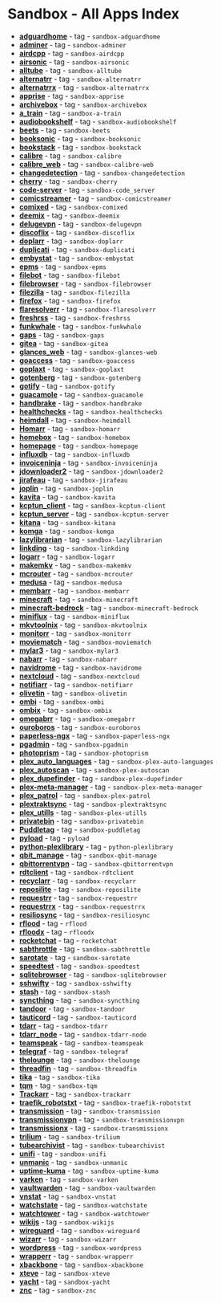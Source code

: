 # Sandbox - All Apps Index

- **[adguardhome](../sandbox/apps/adguardhome.md)**  - tag - `sandbox-adguardhome`
- **[adminer](../sandbox/apps/adminer.md)**  - tag - `sandbox-adminer`
- **[airdcpp](../sandbox/apps/airdcpp.md)**  - tag - `sandbox-airdcpp`
- **[airsonic](../sandbox/apps/airsonic.md)**  - tag - `sandbox-airsonic`
- **[alltube](../sandbox/apps/alltube.md)**  - tag - `sandbox-alltube`
- **[alternatrr](../sandbox/apps/alternatrr.md)**  - tag - `sandbox-alternatrr`
- **[alternatrrx](../sandbox/apps/alternatrrx.md)**  - tag - `sandbox-alternatrrx`
- **[apprise](../sandbox/apps/apprise.md)**  - tag - `sandbox-apprise`
- **[archivebox](../sandbox/apps/archivebox.md)**  - tag - `sandbox-archivebox`
- **[a_train](../sandbox/apps/a_train.md)**  - tag - `sandbox-a-train`
- **[audiobookshelf](../sandbox/apps/audiobookshelf.md)**  - tag - `sandbox-audiobookshelf`
- **[beets](../sandbox/apps/beets.md)**  - tag - `sandbox-beets`
- **[booksonic](../sandbox/apps/booksonic.md)**  - tag - `sandbox-booksonic`
- **[bookstack](../sandbox/apps/bookstack.md)**  - tag - `sandbox-bookstack`
- **[calibre](../sandbox/apps/calibre.md)**  - tag - `sandbox-calibre`
- **[calibre_web](../sandbox/apps/calibre_web.md)**  - tag - `sandbox-calibre-web`
- **[changedetection](../sandbox/apps/changedetection.md)**  - tag - `sandbox-changedetection`
- **[cherry](../sandbox/apps/cherry.md)**  - tag - `sandbox-cherry`
- **[code-server](../sandbox/apps/code_server.md)**  - tag - `sandbox-code_server`
- **[comicstreamer](../sandbox/apps/comicstreamer.md)**  - tag - `sandbox-comicstreamer`
- **[comixed](../sandbox/apps/comixed.md)**  - tag - `sandbox-comixed`
- **[deemix](../sandbox/apps/deemix.md)**  - tag - `sandbox-deemix`
- **[delugevpn](../sandbox/apps/delugevpn.md)**  - tag - `sandbox-delugevpn`
- **[discoflix](../sandbox/apps/discoflix.md)**  - tag - `sandbox-discoflix`
- **[doplarr](../sandbox/apps/doplarr.md)**  - tag - `sandbox-doplarr`
- **[duplicati](../sandbox/apps/duplicati.md)**  - tag - `sandbox-duplicati`
- **[embystat](../sandbox/apps/embystat.md)**  - tag - `sandbox-embystat`
- **[epms](../sandbox/apps/epms.md)**  - tag - `sandbox-epms`
- **[filebot](../sandbox/apps/filebot.md)**  - tag - `sandbox-filebot`
- **[filebrowser](../sandbox/apps/filebrowser.md)**  - tag - `sandbox-filebrowser`
- **[filezilla](../sandbox/apps/filezilla.md)**  - tag - `sandbox-filezilla`
- **[firefox](../sandbox/apps/firefox.md)**  - tag - `sandbox-firefox`
- **[flaresolverr](../sandbox/apps/flaresolverr.md)**  - tag - `sandbox-flaresolverr`
- **[freshrss](../sandbox/apps/freshrss.md)**  - tag - `sandbox-freshrss`
- **[funkwhale](../sandbox/apps/funkwhale.md)**  - tag - `sandbox-funkwhale`
- **[gaps](../sandbox/apps/gaps.md)**  - tag - `sandbox-gaps`
- **[gitea](../sandbox/apps/gitea.md)**  - tag - `sandbox-gitea`
- **[glances_web](../sandbox/apps/glances_web.md)**  - tag - `sandbox-glances-web`
- **[goaccess](../sandbox/apps/goaccess.md)**  - tag - `sandbox-goaccess`
- **[goplaxt](../sandbox/apps/goplaxt.md)**  - tag - `sandbox-goplaxt`
- **[gotenberg](../sandbox/apps/gotenberg.md)**  - tag - `sandbox-gotenberg`
- **[gotify](../sandbox/apps/gotify.md)**  - tag - `sandbox-gotify`
- **[guacamole](../sandbox/apps/guacamole.md)**  - tag - `sandbox-guacamole`
- **[handbrake](../sandbox/apps/handbrake.md)**  - tag - `sandbox-handbrake`
- **[healthchecks](../sandbox/apps/healthchecks.md)**  - tag - `sandbox-healthchecks`
- **[heimdall](../sandbox/apps/heimdall.md)**  - tag - `sandbox-heimdall`
- **[Homarr](../sandbox/apps/homarr.md)**  - tag - `sandbox-homarr`
- **[homebox](../sandbox/apps/homebox.md)**  - tag - `sandbox-homebox`
- **[homepage](../sandbox/apps/homepage.md)**  - tag - `sandbox-homepage`
- **[influxdb](../sandbox/apps/influxdb.md)**  - tag - `sandbox-influxdb`
- **[invoiceninja](../sandbox/apps/invoiceninja.md)**  - tag - `sandbox-invoiceninja`
- **[jdownloader2](../sandbox/apps/jdownloader2.md)**  - tag - `sandbox-jdownloader2`
- **[jirafeau](../sandbox/apps/jirafeau.md)**  - tag - `sandbox-jirafeau`
- **[joplin](../sandbox/apps/joplin.md)**  - tag - `sandbox-joplin`
- **[kavita](../sandbox/apps/kavita.md)**  - tag - `sandbox-kavita`
- **[kcptun_client](../sandbox/apps/kcptun_client.md)**  - tag - `sandbox-kcptun-client`
- **[kcptun_server](../sandbox/apps/kcptun_server.md)**  - tag - `sandbox-kcptun-server`
- **[kitana](../sandbox/apps/kitana.md)**  - tag - `sandbox-kitana`
- **[komga](../sandbox/apps/komga.md)**  - tag - `sandbox-komga`
- **[lazylibrarian](../sandbox/apps/lazylibrarian.md)**  - tag - `sandbox-lazylibrarian`
- **[linkding](../sandbox/apps/linkding.md)**  - tag - `sandbox-linkding`
- **[logarr](../sandbox/apps/logarr.md)**  - tag - `sandbox-logarr`
- **[makemkv](../sandbox/apps/makemkv.md)**  - tag - `sandbox-makemkv`
- **[mcrouter](../sandbox/apps/mcrouter.md)**  - tag - `sandbox-mcrouter`
- **[medusa](../sandbox/apps/medusa.md)**  - tag - `sandbox-medusa`
- **[membarr](../sandbox/apps/membarr.md)**  - tag - `sandbox-membarr`
- **[minecraft](../sandbox/apps/minecraft.md)**  - tag - `sandbox-minecraft`
- **[minecraft-bedrock](../sandbox/apps/minecraft-bedrock.md)**  - tag - `sandbox-minecraft-bedrock`
- **[miniflux](../sandbox/apps/miniflux.md)**  - tag - `sandbox-miniflux`
- **[mkvtoolnix](../sandbox/apps/mkvtoolnix.md)**  - tag - `sandbox-mkvtoolnix`
- **[monitorr](../sandbox/apps/monitorr.md)**  - tag - `sandbox-monitorr`
- **[moviematch](../sandbox/apps/moviematch.md)**  - tag - `sandbox-moviematch`
- **[mylar3](../sandbox/apps/mylar3.md)**  - tag - `sandbox-mylar3`
- **[nabarr](../sandbox/apps/nabarr.md)**  - tag - `sandbox-nabarr`
- **[navidrome](../sandbox/apps/navidrome.md)**  - tag - `sandbox-navidrome`
- **[nextcloud](../sandbox/apps/nextcloud.md)**  - tag - `sandbox-nextcloud`
- **[notifiarr](../sandbox/apps/notifiarr.md)**  - tag - `sandbox-notifiarr`
- **[olivetin](../sandbox/apps/olivetin.md)**  - tag - `sandbox-olivetin`
- **[ombi](../sandbox/apps/ombi.md)**  - tag - `sandbox-ombi`
- **[ombix](../sandbox/apps/ombix.md)**  - tag - `sandbox-ombix`
- **[omegabrr](../sandbox/apps/omegabrr.md)**  - tag - `sandbox-omegabrr`
- **[ouroboros](../sandbox/apps/ouroboros.md)**  - tag - `sandbox-ouroboros`
- **[paperless-ngx](../sandbox/apps/paperless-ngx.md)**  - tag - `sandbox-paperless-ngx`
- **[pgadmin](../sandbox/apps/pgadmin.md)**  - tag - `sandbox-pgadmin`
- **[photoprism](../sandbox/apps/photoprism.md)**  - tag - `sandbox-photoprism`
- **[plex_auto_languages](../sandbox/apps/plex_auto_languages.md)**  - tag - `sandbox-plex-auto-languages`
- **[plex_autoscan](../sandbox/apps/plex_autoscan.md)**  - tag - `sandbox-plex-autoscan`
- **[plex_dupefinder](../sandbox/apps/plex_dupefinder.md)**  - tag - `sandbox-plex-dupefinder`
- **[plex-meta-manager](../sandbox/apps/plex-meta-manager.md)**  - tag - `sandbox-plex-meta-manager`
- **[plex_patrol](../sandbox/apps/plex_patrol.md)**  - tag - `sandbox-plex-patrol`
- **[plextraktsync](../sandbox/apps/plextraktsync.md)**  - tag - `sandbox-plextraktsync`
- **[plex_utills](../sandbox/apps/plex-utills.md)**  - tag - `sandbox-plex-utills`
- **[privatebin](../sandbox/apps/privatebin.md)**  - tag - `sandbox-privatebin`
- **[Puddletag](../sandbox/apps/puddletag.md)**  - tag - `sandbox-puddletag`
- **[pyload](../sandbox/apps/pyload.md)**  - tag - `pyload`
- **[python-plexlibrary](../sandbox/apps/python-plexlibrary.md)**  - tag - `python-plexlibrary`
- **[qbit_manage](../sandbox/apps/qbit_manage.md)**  - tag - `sandbox-qbit-manage`
- **[qbittorrentvpn](../sandbox/apps/qbittorrentvpn.md)**  - tag - `sandbox-qbittorrentvpn`
- **[rdtclient](../sandbox/apps/rdtclient.md)**  - tag - `sandbox-rdtclient`
- **[recyclarr](../sandbox/apps/recyclarr.md)**  - tag - `sandbox-recyclarr`
- **[reposilite](../sandbox/apps/reposilite.md)**  - tag - `sandbox-reposilite`
- **[requestrr](../sandbox/apps/requestrr.md)**  - tag - `sandbox-requestrr`
- **[requestrrx](../sandbox/apps/requestrrx.md)**  - tag - `sandbox-requestrrx`
- **[resiliosync](../sandbox/apps/resiliosync.md)**  - tag - `sandbox-resiliosync`
- **[rflood](../sandbox/apps/rflood.md)**  - tag - `rflood`
- **[rfloodx](../sandbox/apps/rfloodx.md)**  - tag - `rfloodx`
- **[rocketchat](../sandbox/apps/rocketchat.md)**  - tag - `rocketchat`
- **[sabthrottle](../sandbox/apps/sabthrottle.md)**  - tag - `sandbox-sabthrottle`
- **[sarotate](../sandbox/apps/sarotate.md)**  - tag - `sandbox-sarotate`
- **[speedtest](../sandbox/apps/speedtest.md)**  - tag - `sandbox-speedtest`
- **[sqlitebrowser](../sandbox/apps/sqlitebrowser.md)**  - tag - `sandbox-sqlitebrowser`
- **[sshwifty](../sandbox/apps/sshwifty.md)**  - tag - `sandbox-sshwifty`
- **[stash](../sandbox/apps/stash.md)**  - tag - `sandbox-stash`
- **[syncthing](../sandbox/apps/syncthing.md)**  - tag - `sandbox-syncthing`
- **[tandoor](../sandbox/apps/tandoor.md)**  - tag - `sandbox-tandoor`
- **[tauticord](../sandbox/apps/tauticord.md)**  - tag - `sandbox-tauticord`
- **[tdarr](../sandbox/apps/tdarr.md)**  - tag - `sandbox-tdarr`
- **[tdarr_node](../sandbox/apps/tdarr_node.md)**  - tag - `sandbox-tdarr-node`
- **[teamspeak](../sandbox/apps/teamspeak.md)**  - tag - `sandbox-teamspeak`
- **[telegraf](../sandbox/apps/telegraf.md)**  - tag - `sandbox-telegraf`
- **[thelounge](../sandbox/apps/thelounge.md)**  - tag - `sandbox-thelounge`
- **[threadfin](../sandbox/apps/threadfin.md)**  - tag - `sandbox-threadfin`
- **[tika](../sandbox/apps/tika.md)**  - tag - `sandbox-tika`
- **[tqm](../sandbox/apps/tqm.md)**  - tag - `sandbox-tqm`
- **[Trackarr](../sandbox/apps/trackarr.md)**  - tag - `sandbox-trackarr`
- **[traefik_robotstxt](../sandbox/apps/traefik_robotstxt.md)**  - tag - `sandbox-traefik-robotstxt`
- **[transmission](../sandbox/apps/transmission.md)**  - tag - `sandbox-transmission`
- **[transmissionvpn](../sandbox/apps/transmissionvpn.md)**  - tag - `sandbox-transmissionvpn`
- **[transmissionx](../sandbox/apps/transmissionx.md)**  - tag - `sandbox-transmissionx`
- **[trilium](../sandbox/apps/trilium.md)**  - tag - `sandbox-trilium`
- **[tubearchivist](../sandbox/apps/tubearchivist.md)**  - tag - `sandbox-tubearchivist`
- **[unifi](../sandbox/apps/unifi.md)**  - tag - `sandbox-unifi`
- **[unmanic](../sandbox/apps/unmanic.md)**  - tag - `sandbox-unmanic`
- **[uptime-kuma](../sandbox/apps/uptime_kuma.md)**  - tag - `sandbox-uptime-kuma`
- **[varken](../sandbox/apps/varken.md)**  - tag - `sandbox-varken`
- **[vaultwarden](../sandbox/apps/vaultwarden.md)**  - tag - `sandbox-vaultwarden`
- **[vnstat](../sandbox/apps/vnstat.md)**  - tag - `sandbox-vnstat`
- **[watchstate](../sandbox/apps/watchstate.md)**  - tag - `sandbox-watchstate`
- **[watchtower](../sandbox/apps/watchtower.md)**  - tag - `sandbox-watchtower`
- **[wikijs](../sandbox/apps/wikijs.md)**  - tag - `sandbox-wikijs`
- **[wireguard](../sandbox/apps/wireguard.md)**  - tag - `sandbox-wireguard`
- **[wizarr](../sandbox/apps/wizarr.md)**  - tag - `sandbox-wizarr`
- **[wordpress](../sandbox/apps/wordpress.md)**  - tag - `sandbox-wordpress`
- **[wrapperr](../sandbox/apps/wrapperr.md)**  - tag - `sandbox-wrapperr`
- **[xbackbone](../sandbox/apps/xbackbone.md)**  - tag - `sandbox-xbackbone`
- **[xteve](../sandbox/apps/xteve.md)**  - tag - `sandbox-xteve`
- **[yacht](../sandbox/apps/yacht.md)**  - tag - `sandbox-yacht`
- **[znc](../sandbox/apps/znc.md)**  - tag - `sandbox-znc`
